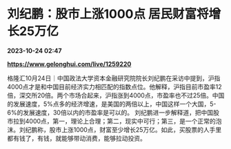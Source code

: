 # 刘纪鹏：股市上涨1000点 居民财富将增长25万亿

**2023-10-24 02:47**

**https://www.gelonghui.com/live/1259220**

格隆汇10月24日｜中国政法大学资本金融研究院院长刘纪鹏在采访中提到，沪指4000点才是和中国目前经济实力相匹配的指数点位。他解释，沪指目前市盈率12倍，深交所20倍。两个市场合起来，沪指涨到4000点，市盈率也不过25倍。中国的发展速度，5%点多的经济增速，是美国的两倍以上，中国这样一个大国，5-6%的发展速度，30倍以内的市盈率是可以的。 刘纪鹏进一步解释道，把中国股市拉到4000点，第一，理论上合理；第二，现实中可行；第三，是一个正常的泡沫。刘纪鹏称，股市上涨1000点，财富至少增长25万亿。如此，买股票的人手里都有钱了，有钱，就能够带动消费，能够拉动投资。